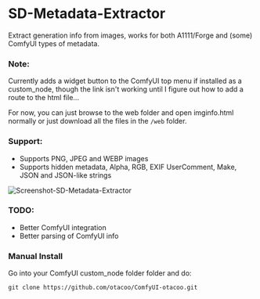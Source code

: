 # SD-Metadata-Extractor
Extract generation info from images, works for both A1111/Forge and (some) ComfyUI types of metadata.

### Note:
Currently adds a widget button to the ComfyUI top menu if installed as a custom_node, though the link isn't working until I figure out how to add a route to the html file...

For now, you can just browse to the web folder and open imginfo.html normally or just download all the files in the `/web` folder.


### Support:
- Supports PNG, JPEG and WEBP images
- Supports hidden metadata, Alpha, RGB, EXIF UserComment, Make, JSON and JSON-like strings

![Screenshot-SD-Metadata-Extractor](https://github.com/user-attachments/assets/d38f19d4-ce05-446c-95f4-f1dbfd448173)

### TODO:
- Better ComfyUI integration
- Better parsing of ComfyUI info

### Manual Install

Go into your ComfyUI custom_node folder folder and do:
```
git clone https://github.com/otacoo/ComfyUI-otacoo.git
```
